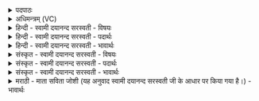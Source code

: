 <details><summary>पदपाठः</summary>

येषा॑म्। अ॒ध्येतीत्य॑धि॒ऽएति॑। प्र॒वस॒न्निति॑ प्र॒ऽवस॑न्। येषु॑। सौ॒म॒न॒सः। ब॒हुः। गृ॒हान्। उप॑। ह्व॒या॒म॒हे॒। ते। नः॒। जा॒न॒न्तु॒। जा॒न॒तः। ४२।
</details>

<details><summary>अधिमन्त्रम् (VC)</summary>

- वास्तुपतिरग्निर्देवता
- शंयुर्ऋषिः
- अनुष्टुप्
- गान्धारः
</details>

<details><summary>हिन्दी - स्वामी दयानन्द सरस्वती - विषयः</summary>

फिर वह गृहस्थाश्रम कैसा है, इस विषय का उपदेश अगले मन्त्र में कहा है ॥
</details>

<details><summary>हिन्दी - स्वामी दयानन्द सरस्वती - पदार्थः</summary>

पदार्थान्वयभाषाः -  (प्रवसन्) प्रवास करता हुआ अतिथि (येषाम्) जिन गृहस्थों का (अध्येति) स्मरण करता वा (येषु) जिन गृहस्थों में (बहुः) अधिक (सौमनसः) प्रीतिभाव है, उन (गृहान्) गृहस्थों का हम अतिथि लोग (उपह्वयामहे) नित्यप्रति प्रशंसा करते हैं, जो प्रीति रखनेवाले गृहस्थ लोग हैं (ते) वे (जानतः) जानते हुए (नः) हम धार्मिक अतिथि लोगों को (जानन्तु) यथावत् जानें ॥४२॥
</details>

<details><summary>हिन्दी - स्वामी दयानन्द सरस्वती - भावार्थः</summary>

भावार्थभाषाः -  गृहस्थों को सब धार्मिक अतिथि लोगों के वा अतिथि लोगों को गृहस्थों के साथ अत्यन्त प्रीति रखनी चाहिये और दुष्टों के साथ नहीं। तथा उन विद्वानों के सङ्ग से परस्पर वार्त्तालाप कर विद्या की उन्नति करनी चाहिये और जो परोपकार करनेवाले विद्वान् अतिथि लोग हैं, उनकी सेवा गृहस्थों को निरन्तर करनी चाहिये औरों की नहीं ॥४२॥
</details>

<details><summary>संस्कृत - स्वामी दयानन्द सरस्वती - विषयः</summary>

पुनस्ते गृहाश्रमिणः कीदृशाः सन्तीत्युपदिश्यते ॥
</details>

<details><summary>संस्कृत - स्वामी दयानन्द सरस्वती - पदार्थः</summary>

पदार्थान्वयभाषाः -  प्रवसन्नतिथिर्येषामध्येति येषु बहुः सौमनसोऽस्ति। तान् गृहस्थान् वयमतिथय उपह्वयामहे। ये सुहृदो गृहस्थास्ते जानतो नोऽस्मानतिथीन् जानन्तु ॥४२॥
</details>

<details><summary>संस्कृत - स्वामी दयानन्द सरस्वती - भावार्थः</summary>

भावार्थभाषाः -  गृहस्थैः सर्वैर्धार्मिकैर्विद्वद्भिरतिथिभिः सह गृहस्थैः सहातिथिभिश्चात्यन्तः सुहृद्भावो रक्षणीयो नैव दुष्टैः सह, तेषां सङ्गे परस्परं संलापं कृत्वा विद्योन्नतिः कार्या। ये परोपकारिणो विद्वांसोऽतिथयः सन्ति, तेषां गृहस्थैर्नित्यं सेवा कार्या नेतरेषामिति ॥४२॥
</details>

<details><summary>मराठी - माता सविता जोशी (यह अनुवाद स्वामी दयानन्द सरस्वती जी के आधार पर किया गया है।) - भावार्थः</summary>

भावार्थभाषाः -  गृहस्थांनी सर्व धार्मिक अतिथींबरोबर प्रेमाने वागले पाहिजे. अतिथींनीही गृहस्थांबरोबर प्रेमाने वागले पाहिजे. दुष्टांबरोबर प्रेमाने वागू नये. जे विद्वान अतिथी असतात, त्या विद्वानांबरोबर चर्चा करून विद्या वाढवावी व परोपकारी विद्वानांची सदैव सेवा करावी, इतरांची नव्हे.
</details>